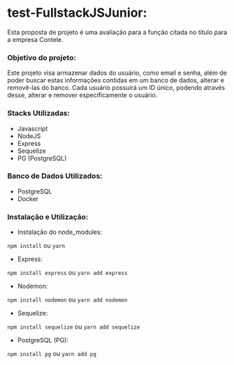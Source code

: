 # test-FullstackJSJunior:

Esta proposta de projeto é uma avaliação para a função citada no título para a empresa Contele.

### Objetivo do projeto:

Este projeto visa armazenar dados do usuário, como email e senha, além de poder buscar estas informações contidas em um banco de dados, alterar e removê-las do banco. Cada usuário possuirá um ID único, podendo através desse, alterar e remover especificamente o usuário.

### Stacks Utilizadas:

- Javascript
- NodeJS
- Express
- Sequelize
- PG (PostgreSQL)

### Banco de Dados Utilizados:

- PostgreSQL
- Docker

### Instalação e Utilização:

- Instalação do node_modules:

```npm install``` ou
```yarn```

- Express:

```npm install express``` ou
```yarn add express```

- Nodemon:

```npm install nodemon``` ou
```yarn add nodemon```

- Sequelize:

```npm install sequelize``` ou
```yarn add sequelize```

- PostgreSQL (PG):

```npm install pg``` ou
```yarn add pg```